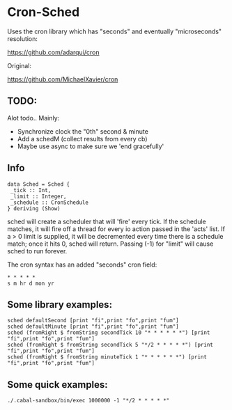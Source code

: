 Cron-Sched
===

Uses the cron library which has "seconds" and eventually "microseconds" resolution:

https://github.com/adarqui/cron

Original:

https://github.com/MichaelXavier/cron

TODO:
---

Alot todo.. Mainly:
- Synchronize clock the "0th" second & minute
- Add a schedM (collect results from every cb)
- Maybe use async to make sure we 'end gracefully'

Info
---

```
data Sched = Sched {
 _tick :: Int,
 _limit :: Integer,
 _schedule :: CronSchedule
} deriving (Show)
```

sched will create a scheduler that will 'fire' every tick. If the schedule matches, it will fire off a thread for every io action passed in the 'acts' list. If a > 0 limit is supplied, it will be decremented every time there is a schedule match; once it hits 0, sched will return. Passing (-1) for "limit" will cause sched to run forever.

The cron syntax has an added "seconds" cron field:

```
* * * * *
s m hr d mon yr
```

Some library examples:
---

```
sched defaultSecond [print "fi",print "fo",print "fum"]
sched defaultMinute [print "fi",print "fo",print "fum"]
sched (fromRight $ fromString secondTick 10 "* * * * * *") [print "fi",print "fo",print "fum"]
sched (fromRight $ fromString secondTick 5 "*/2 * * * * *") [print "fi",print "fo",print "fum"]
sched (fromRight $ fromString minuteTick 1 "* * * * * *") [print "fi",print "fo",print "fum"]
```

Some quick examples:
---

```
./.cabal-sandbox/bin/exec 1000000 -1 "*/2 * * * * *"
```
